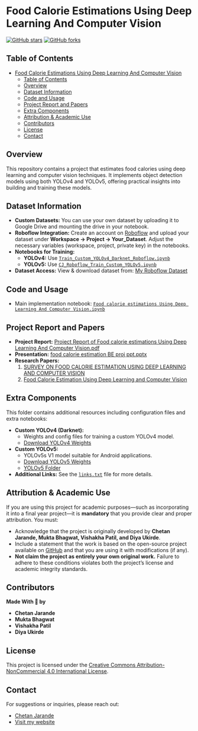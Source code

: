 # Food Calorie Estimations Using Deep Learning And Computer Vision

[![GitHub stars](https://img.shields.io/github/stars/ChetanJarande31/Food-calorie-estimations-Using-Deep-Learning-And-Computer-Vision)](https://github.com/ChetanJarande31/Food-calorie-estimations-Using-Deep-Learning-And-Computer-Vision/stargazers)
[![GitHub forks](https://img.shields.io/github/forks/ChetanJarande31/Food-calorie-estimations-Using-Deep-Learning-And-Computer-Vision)](https://github.com/ChetanJarande31/Food-calorie-estimations-Using-Deep-Learning-And-Computer-Vision/network/members)

## Table of Contents
- [Food Calorie Estimations Using Deep Learning And Computer Vision](#food-calorie-estimations-using-deep-learning-and-computer-vision)
  - [Table of Contents](#table-of-contents)
  - [Overview](#overview)
  - [Dataset Information](#dataset-information)
  - [Code and Usage](#code-and-usage)
  - [Project Report and Papers](#project-report-and-papers)
  - [Extra Components](#extra-components)
  - [Attribution \& Academic Use](#attribution--academic-use)
  - [Contributors](#contributors)
  - [License](#license)
  - [Contact](#contact)

## Overview
This repository contains a project that estimates food calories using deep learning and computer vision techniques. It implements object detection models using both YOLOv4 and YOLOv5, offering practical insights into building and training these models.

## Dataset Information
- **Custom Datasets:**
  You can use your own dataset by uploading it to Google Drive and mounting the drive in your notebook.
- **Roboflow Integration:**
  Create an account on [Roboflow](https://app.roboflow.com) and upload your dataset under **Workspace -> Project -> Your_Dataset**. Adjust the necessary variables (workspace, project, private key) in the notebooks.
- **Notebooks for Training:**
  - **YOLOv4:** Use [`Train_Custom_YOLOv4_Darknet_Roboflow.ipynb`](./Train_Custom_YOLOv4_Darknet_Roboflow.ipynb)
  - **YOLOv5:** Use [`CJ_Roboflow_Train_Custom_YOLOv5.ipynb`](./CJ_Roboflow_Train_Custom_YOLOv5.ipynb)
- **Dataset Access:**
  View & download dataset from: [My Roboflow Dataset](https://app.roboflow.com)

## Code and Usage
- Main implementation notebook: [`Food calorie estimations Using Deep Learning And Computer Vision.ipynb`](./Food%20calorie%20estimations%20Using%20Deep%20Learning%20And%20Computer%20Vision.ipynb)

## Project Report and Papers
- **Project Report:** [Project Report of Food calorie estimations Using Deep Learning And Computer Vision.pdf](./Project%20Report%20of%20Food%20calorie%20estimations%20Using%20Deep%20Learning%20And%20Computer%20Vision.pdf)
- **Presentation:** [food calorie estimation BE proj ppt.pptx](./food%20calorie%20estimation%20BE%20proj%20ppt.pptx)
- **Research Papers:**
  1. [SURVEY ON FOOD CALORIE ESTIMATION USING DEEP LEARNING AND COMPUTER VISION](http://www.jetir.org)
  2. [Food Calorie Estimation Using Deep Learning and Computer Vision](http://www.jetir.org)

## Extra Components
This folder contains additional resources including configuration files and extra notebooks:
- **Custom YOLOv4 (Darknet):**
  - Weights and config files for training a custom YOLOv4 model.
  - [Download YOLOv4 Weights](https://drive.google.com/drive/folders/13kAvdJRTdD1-EBWndrdziyN0sXqczoZU?usp=sharing)
- **Custom YOLOv5:**
  - YOLOv5s V1 model suitable for Android applications.
  - [Download YOLOv5 Weights](https://drive.google.com/drive/folders/12IOvg1eU-9oRnF83e-vHamzejxHdRUGa)
  - [YOLOv5 Folder](https://drive.google.com/drive/folders/1ntILxD9NemhOSQvrB7hI2VFTNlqD0pcb?usp=sharing)
- **Additional Links:**
  See the [`links.txt`](./links.txt) file for more details.

## Attribution & Academic Use
If you are using this project for academic purposes—such as incorporating it into a final year project—it is **mandatory** that you provide clear and proper attribution. You must:
- Acknowledge that the project is originally developed by **Chetan Jarande, Mukta Bhagwat, Vishakha Patil, and Diya Ukirde**.
- Include a statement that the work is based on the open-source project available on [GitHub](https://github.com/ChetanJarande31/Food-calorie-estimations-Using-Deep-Learning-And-Computer-Vision) and that you are using it with modifications (if any).
- **Not claim the project as entirely your own original work.**
Failure to adhere to these conditions violates both the project’s license and academic integrity standards.

## Contributors
**Made  With 💖 by**
- **Chetan Jarande**
- **Mukta Bhagwat**
- **Vishakha Patil**
- **Diya Ukirde**

## License
This project is licensed under the [Creative Commons Attribution-NonCommercial 4.0 International License](./LICENSE).

## Contact
For suggestions or inquiries, please reach out:
- [Chetan Jarande](https://www.linkedin.com)
- [Visit my website](https://chetanjarande-nextjs-portfolio-website.vercel.app)
